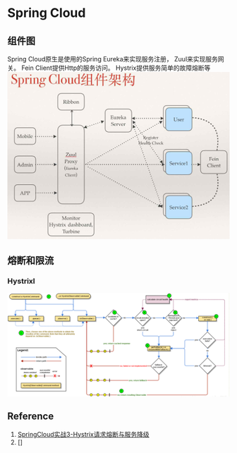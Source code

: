 # Spring Cloud



## 组件图
Spring Cloud原生是使用的Spring Eureka来实现服务注册， Zuul来实现服务网关。 Fein Client提供Http的服务访问。 Hystrix提供服务简单的故障熔断等
![Spring Cloud 组件图](images/springcloud_component.jpg)



## 熔断和限流
### Hystrixl

![Hystrixl流程图](images/Hystricxl%20Processor.png)




## Reference
1. [SpringCloud实战3-Hystrix请求熔断与服务降级](https://www.cnblogs.com/huangjuncong/p/9026949.html)
2. []
